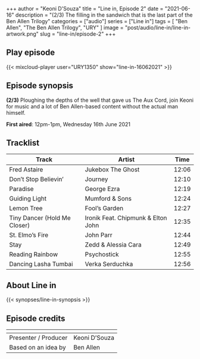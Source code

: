 +++
author = "Keoni D'Souza"
title = "Line in, Episode 2"
date = "2021-06-16"
description = "(2/3) The filling in the sandwich that is the last part of the Ben Allen Trilogy"
categories = ["audio"]
series = ["Line in"]
tags = [
    "Ben Allen",
    "The Ben Allen Trilogy",
    "URY"
]
image = "post/audio/line-in/line-in-artwork.png"
slug = "line-in/episode-2"
+++

## Play episode

{{< mixcloud-player user="URY1350" show="line-in-16062021" >}}

## Episode synopsis

**(2/3)** Ploughing the depths of the well that gave us The Aux Cord, join Keoni for music and a lot of Ben Allen-based content without the actual man himself.

**First aired**: 12pm-1pm, Wednesday 16th June 2021

## Tracklist

| Track	| Artist | Time |
| --- | --- | --- |
| Fred Astaire | Jukebox The Ghost | 12:06 |
| Don’t Stop Believin’ | Journey | 12:10 |
| Paradise | George Ezra | 12:19 |
| Guiding Light	| Mumford & Sons | 12:24 |
| Lemon Tree | Fool’s Garden | 12:27 |
| Tiny Dancer (Hold Me Closer) | Ironik Feat. Chipmunk & Elton John | 12:35 |
| St. Elmo’s Fire | John Parr | 12:44 |
| Stay | Zedd & Alessia Cara | 12:49 |
| Reading Rainbow | Psychostick	| 12:55 |
| Dancing Lasha Tumbai | Verka Serduchka | 12:56 |

## About Line in

{{< synopses/line-in-synopsis >}}

## Episode credits

| []() | []() |
| --- | --- |
| Presenter / Producer | Keoni D’Souza |
| Based on an idea by | Ben Allen |